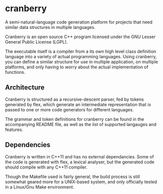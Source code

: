 cranberry
=========

A semi-natural-language code generation platform for projects that need similar data structures in multiple languages.

Cranberry is an open source C++ program licensed under the GNU Lesser General Public License (LGPL).

The executable itself is a compiler from a its own high level class definition language 
into a variety of actual programming languages.  Using cranberry, you can define a similar structure
for use in multiple application, on multiple platforms, and only having to worry about the actual
implementation of functions.


Architecture
------------
Cranberry is structured as a recursive-descent parser, fed by tokens generated by flex, which generate an intermediate
representation that is passed to one or more code generators for different languages.

The grammar and token definitions for cranberry can be found in the accompanying README file, as well as the list of
supported langauges and features.

Dependencies
------------
Cranberry is written in C++11 and has no external dependancies. Some of the code is generated with
flex, a lexical analyser, but the generated code should compile with any C++11 compiler.

Though the Makefile used is fairly general, the build process is still somewhat geared more for a UNIX-based
system, and only officially tested in a Linux/Gnu Make environment.

